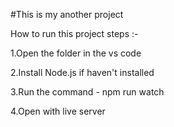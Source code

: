 #This is my another project

How to run this project steps :-

1.Open the folder in the vs code

2.Install Node.js if haven't installed 

3.Run the command - npm run watch

4.Open with live server
